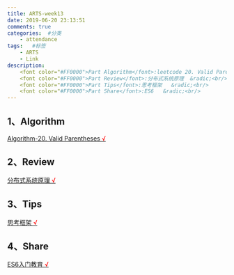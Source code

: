 ```yaml
---
title: ARTS-week13
date: 2019-06-20 23:13:51
comments: true
categories:  #分类
    - attendance
tags:   #标签
    - ARTS
    - Link
description: 
    <font color="#FF0000">Part Algorithm</font>:leetcode 20. Valid Parentheses &radic;<br/>
    <font color="#FF0000">Part Review</font>:分布式系统原理  &radic;<br/>
    <font color="#FF0000">Part Tips</font>:思考框架   &radic;<br/>
    <font color="#FF0000">Part Share</font>:ES6   &radic;<br/>
---
```



1、Algorithm
-------


[Algorithm-20. Valid Parentheses <font color="#FF0000">&radic;</font>](/algorithm/Algorithm-20.html)

2、Review
-------
[分布式系统原理 <font color="#FF0000">&radic;</font>](/review/podc.html)

3、Tips
-------

[思考框架 <font color="#FF0000">&radic;</font>](/tips/tkarch.html)

4、Share
-------

[ES6入门教育 <font color="#FF0000">&radic;</font>](/tips/es6.html)